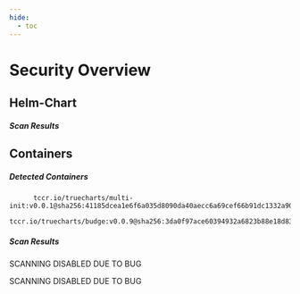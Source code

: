 ```yaml
---
hide:
  - toc
---
```


# Security Overview

<link href="https://truecharts.org/_static/trivy.css" type="text/css" rel="stylesheet" />

## Helm-Chart

##### Scan Results


## Containers

##### Detected Containers

          tccr.io/truecharts/multi-init:v0.0.1@sha256:41185dcea1e6f6a035d8090da40aecc6a69cef66b91dc1332a90c9d22861d367
          tccr.io/truecharts/budge:v0.0.9@sha256:3da0f97ace60394932a6823b88e18d83f6fcf19605e5d477d5bfd0d05721c5b6

##### Scan Results

SCANNING DISABLED DUE TO BUG

SCANNING DISABLED DUE TO BUG
